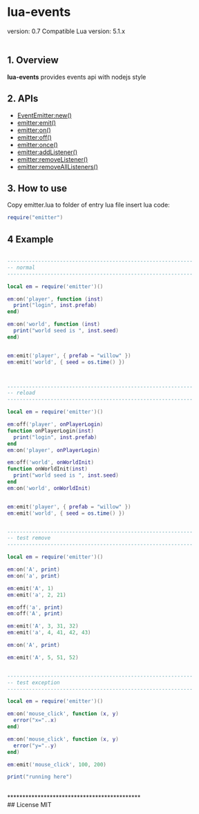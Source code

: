 lua-events
========================  
version: 0.7
Compatible Lua version: 5.1.x  
<br />
## 1. Overview  
**lua-events** provides events api with nodejs style


## 2. APIs

* [EventEmitter:new()](#API_new)
* [emitter:emit()](#API_emit)
* [emitter:on()](#API_on)
* [emitter:off()](#API_off)
* [emitter:once()](#API_once)
* [emitter:addListener()](#API_addListener)
* [emitter:removeListener()](#API_removeListener)
* [emitter:removeAllListeners()](#API_removeAllListeners)

## 3. How to use

Copy emitter.lua to folder of entry lua file
insert lua code:
```lua
require("emitter")
```

## 4 Example
```lua

------------------------------------------------------------
-- normal
------------------------------------------------------------

local em = require('emitter')()

em:on('player', function (inst)
  print("login", inst.prefab)
end)

em:on('world', function (inst)
  print("world seed is ", inst.seed)
end)


em:emit('player', { prefab = "willow" })
em:emit('world', { seed = os.time() })


```

```lua

```


```lua

------------------------------------------------------------
-- reload
------------------------------------------------------------

local em = require('emitter')()

em:off('player', onPlayerLogin)
function onPlayerLogin(inst)
  print("login", inst.prefab)
end
em:on('player', onPlayerLogin)

em:off('world', onWorldInit)
function onWorldInit(inst)
  print("world seed is ", inst.seed)
end
em:on('world', onWorldInit)


em:emit('player', { prefab = "willow" })
em:emit('world', { seed = os.time() })

```


```lua

------------------------------------------------------------
-- test remove
------------------------------------------------------------

local em = require('emitter')()

em:on('A', print)
em:on('a', print)

em:emit('A', 1)
em:emit('a', 2, 21)

em:off('a', print)
em:off('A', print)

em:emit('A', 3, 31, 32)
em:emit('a', 4, 41, 42, 43)

em:on('A', print)

em:emit('A', 5, 51, 52)

```


```lua

------------------------------------------------------------
-- test exception
------------------------------------------------------------

local em = require('emitter')()

em:on('mouse_click', function (x, y)
  error("x="..x)
end)

em:on('mouse_click', function (x, y)
  error("y="..y)
end)

em:emit('mouse_click', 100, 200)

print("running here")
```


<br />
********************************************
<br />
## License  
MIT